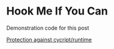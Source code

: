 # Hook Me If You Can

Demonstration code for this post


[Protection against cycript/runtime]

[Protection against cycript/runtime]:
https://blog.0xbbc.com/2015/05/protection-against-cycriptruntime/

